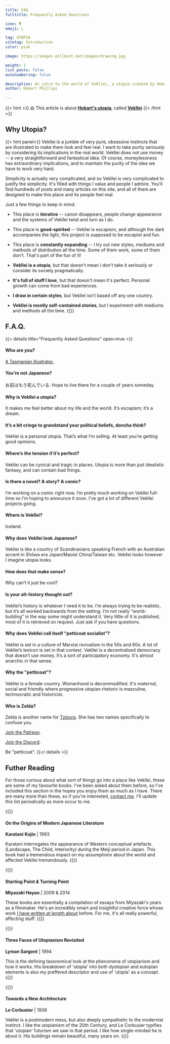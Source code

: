 ```yaml
---
title: FAQ
fulltitle: Frequently Asked Questions

icon: 🎙
emoji: L

tag: UTOPIA
sitetag: Introduction
color: pink

image: https://images.millmint.net/images/drawing.jpg

weight: 1
list_posts: false
autonumbering: false

description: An intro to the world of Vekllei, a utopia created by Hobart Phillips.
author: Hobart Phillips
 
---
```


<style>
#headerbox .emoji {
    margin-right: 85px;
}
.markdown a {
color: var(--color-red);
}
.markdown a.anchor {
color: var(--color-red);
}
aside nav ul a {
color: var(--color-red);
}
#headerbox .emoji {
color: var(--color-red);
}
</style>

{{< hint >}}
߷ This article is about [**Hobart's utopia**](/intro/#three-utopias), called [**Vekllei**](/utopia/vekllei)
{{< /hint >}}

## Why Utopia?
{{< hint panel>}}
Vekllei is a jumble of very pure, obsessive instincts that are illustrated to make them look and feel real. I want to take purity seriously by considering its implications in the real world. Vekllei does not use money -- a very straightforward and fantastical idea. Of course, moneylessness has extraordinary implications, and to maintain the purity of the idea we have to work very hard.

Simplicity is actually very complicated, and so Vekllei is very complicated to justify the simplicity. It's filled with things I value and people I admire. You'll find hundreds of posts and many articles on this site, and all of them are designed to make this place and its people feel real.

Just a few things to keep in mind:

* This place is **iterative** -- canon disappears, people change appearance and the systems of Vekllei twist and turn as I do.
* This place is **good-spirited** -- Vekllei is escapism, and although the dark accompanies the light, this project is supposed to be escapist and fun.
* This place is **constantly expanding** -- I try out new styles, mediums and methods of distribution all the time. Some of them work, some of them don't. That's part of the fun of it!

* **Vekllei is a utopia**, but that doesn't mean I don't take it seriously or consider its society pragmatically.
* **It's full of stuff I love**, but that doesn't mean it's perfect. Personal growth can come from bad experiences.
* **I draw in certain styles**, but Vekllei isn't based off any one country.
* **Vekllei is mostly self-contained stories**, but I experiment with mediums and methods all the time.
{{</hint >}}

## F.A.Q.
{{< details title="Frequently Asked Questions" open=true >}}
#### Who are you?

[A Tasmanian illustrator.](/news/about/)

#### You’re not Japanese?

お前はもう死んでいる. Hope to live there for a couple of years someday.

#### Why is Vekllei a utopia?

It makes me feel better about my life and the world. It’s escapism; it’s a dream.

#### It’s a bit cringe to grandstand your political beliefs, doncha think?

Vekllei is a personal utopia. That’s what I’m selling. At least you’re getting good opinions.

#### Where’s the tension if it’s perfect?

Vekllei can be cynical and tragic in places. Utopia is more than just idealistic fantasy, and can contain bad things.

#### Is there a novel? A story? A comic?

I’m working on a comic right now. I’m pretty much working on Vekllei full-time so I’m hoping to announce it soon. I’ve got a lot of different Vekllei projects going.

#### Where is Vekllei?

Iceland.

#### Why does Vekllei look Japanese?

Vekllei is like a country of Scandinavians speaking French with an Australian accent in Shōwa era Japan/Maoist China/Taiwan etc. Vekllei looks however I imagine utopia looks.

#### How does that make sense?

Why can’t it just be cool?

#### Is your alt-history thought out?

Vekllei’s history is whatever I need it to be. I’m always trying to be realistic, but it’s all worked backwards from the setting. I’m not really “world-building” in the way some might understand it. Very little of it is published, most of it is retrieved on request. Just ask if you have questions.

#### Why does Vekllei call itself “petticoat socialist”?

Vekllei is set in a culture of Marxist revivalism in the 50s and 60s. A lot of Vekllei’s lexicon is set in that context. Vekllei is a decentralised democracy that doesn’t use money. It’s a sort of participatory economy. It's almost anarchic in that sense.

#### Why the "petticoat"?

Vekllei is a female country. Womanhood is decommodified. It's maternal, social and friendly where progressive utopian rhetoric is masculine, technocratic and historicist.

#### Who is Zelda?

Zelda is another name for [Tzipora](/utopia/characters/). She has two names specifically to confuse you.

[Join the Patreon](https://www.patreon.com/vekllei).

[Join the Discord](https://discord.gg/dCE6vSU).

Be "petticoat".
{{</ details >}}

## Futher Reading

For those curious about what sort of things go into a place like Vekllei, these are some of my favourite books. I've been asked about them before, so I've included this section in the hopes you enjoy them as much as I have. There are many more than these, so if you're interested, [contact me](/news/about). I'll update this list periodically as more occur to me.

{{<hint panel>}}
#### On the Origins of Modern Japanese Literature
**Karatani Kojin** | 1993

Karatani interrogates the appearance of Western conceptual artefacts (Landscape, The Child, Interiority) during the Meiji period in Japan. This book had a tremendous impact on my assumptions about the world and affected Vekllei tremendously.
{{</hint>}}

{{<hint panel>}}
#### Starting Point *&* Turning Point
**Miyazaki Hayao** | 2009 & 2014

These books are essentially a compilation of essays from Miyazaki's years as a filmmaker. He's an incredibly smart and insightful creative force whose work [I have written at length about](/news/essays/ghibli) before. For me, it's all really powerful, affecting stuff.
{{</hint>}}

{{<hint panel>}}
#### Three Faces of Utopianism Revisited
**Lyman Sargent** | 1994

This is the defining taxonomical look at the phenomena of utopianism and how it works. His breakdown of 'utopia' into both dystopian and eutopian elements is also my preffered descriptor and use of 'utopia' as a concept.
{{</hint>}}

{{<hint panel>}}
#### Towards a New Architecture
**Le Corbusier** | 1936

Vekllei is a postmodern mess, but also deeply sympathetic to the modernist instinct. I like the utopianism of the 20th Century, and Le Corbusier typifies that 'utopian' futurism we saw in that period. I like how single-minded he is about it. His buildings remain beautiful, many years on.
{{</hint>}}

